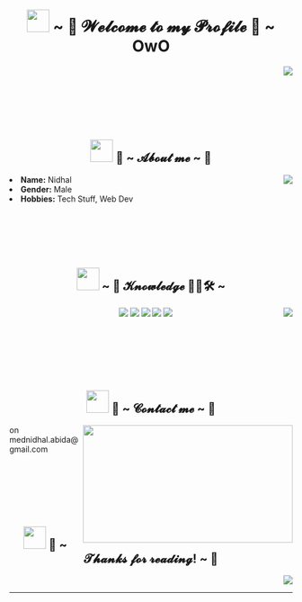 <body>
   <h1 align="center"><img height="40" src="https://raw.githubusercontent.com/innng/innng/master/assets/kyubey.gif"/> ~ 💖 𝓦𝓮𝓵𝓬𝓸𝓶𝓮 𝓽𝓸 𝓶𝔂 𝓟𝓻𝓸𝓯𝓲𝓵𝓮 👋 ~ OwO</h1>
   <div align="right"><img src="https://i.imgur.com/jx17oHT.gif"></div>
   <div>
      <br><br><br><br><br>
      <h2 align="center"><img height="40" src="https://raw.githubusercontent.com/innng/innng/master/assets/kyubey.gif"/> 🦊 ~ 𝓐𝓫𝓸𝓾𝓽 𝓶𝓮 ~ 💬 </h2>
      <img src="https://64.media.tumblr.com/e1f1c97123ae217eb731500e502e0083/tumblr_n9dxcikmIU1qc9zfzo7_r1_250.gif" align="right">
      <li>
         <b>Name:</b> Nidhal
      </li>
      <li>
         <b>Gender:</b> Male
      </li>
      <li>
         <b>Hobbies:</b> Tech Stuff, Web Dev
      </li>
   </div>
   <div>
      <br><br><br><br><br>
      <h2 align="center"><img height="40" src="https://raw.githubusercontent.com/innng/innng/master/assets/kyubey.gif"/> ~ 📇 𝓚𝓷𝓸𝔀𝓵𝓮𝓭𝓰𝓮 👨‍💻🛠 ~</h2>
      <p>
         <img src="https://i.pinimg.com/originals/8d/4b/77/8d4b77c44b7a68c0fd609411e2c0ec3c.gif" align="right">
   </div>
   <div>
      <p align="center"><img src="https://img.shields.io/badge/html5%20-%23E34F26.svg?&style=for-the-badge&logo=html5&logoColor=white"/> <img src="https://img.shields.io/badge/css3%20-%231572B6.svg?&style=for-the-badge&logo=css3&logoColor=white"/>
         <img src="https://img.shields.io/badge/node.js%20-%2343853D.svg?&style=for-the-badge&logo=node.js&logoColor=white"/> <img src="https://img.shields.io/badge/javascript%20-%23323330.svg?&style=for-the-badge&logo=javascript&logoColor=%23F7DF1E"/> <img src="https://img.shields.io/badge/git%20-%23F05033.svg?&style=for-the-badge&logo=git&logoColor=white"/>
      </p>
      <br><br><br><br><br>
      <h2 align="center"><img height="40" src="https://raw.githubusercontent.com/innng/innng/master/assets/kyubey.gif"/> 📝 ~ 𝓒𝓸𝓷𝓽𝓪𝓬𝓽 𝓶𝓮 ~ 📝</h2>
      <img src="https://i.imgur.com/KXx0cCx.gif" align="right" width="373.5px" height="208.5px">
      <p>on mednidhal.abida@gmail.com</p>
   </div>
   <div>
      <br><br><br><br><br>
      <h2 align="center"><img height="40" src="https://raw.githubusercontent.com/innng/innng/master/assets/kyubey.gif"/> 💖 ~ 𝓣𝓱𝓪𝓷𝓴𝓼 𝓯𝓸𝓻 𝓻𝓮𝓪𝓭𝓲𝓷𝓰! ~ 💖</h2>
      <div align="right">
         <img src="https://thumbs.gfycat.com/ElderlyNiceIsopod-size_restricted.gif">
      </div>
      <hr>
   </div>
   </div>
</body>
